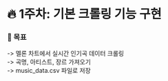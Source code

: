 <h1>🔥 1주차: 기본 크롤링 기능 구현</h1>

<h3>📌 목표</h3>

<p>
-> 멜론 차트에서 실시간 인기곡 데이터 크롤링<br>
-> 곡명, 아티스트, 장르 가져오기<br>
-> music_data.csv 파일로 저장
</p>